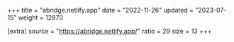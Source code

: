 +++
title = "abridge.netlify.app"
date = "2022-11-26"
updated = "2023-07-15"
weight = 12870

[extra]
source = "https://abridge.netlify.app/"
ratio = 29
size = 13
+++
